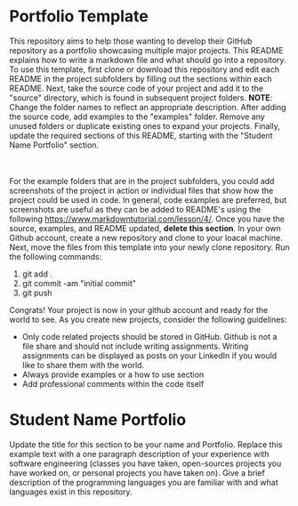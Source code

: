 # Portfolio Template
This repository aims to help those wanting to develop their GitHub repository as a portfolio showcasing multiple major projects. This README explains how to write a markdown file and what should go into a repository. To use this template, first clone or download this repository and edit each README in the project subfolders by filling out the sections within each README. Next, take the source code of your project and add it to the "source" directory, which is found in subsequent project folders. **NOTE**: Change the folder names to reflect an appropriate description. After adding the source code, add examples to the "examples" folder. Remove any unused folders or duplicate existing ones to expand your projects. Finally, update the required sections of this README, starting with the "Student Name Portfolio" section.

<br /><br />For the example folders that are in the project subfolders, you could add screenshots of the project in action or individual files that show how the project could be used in code. In general, code examples are preferred, but screenshots are useful as they can be added to README's using the following https://www.markdowntutorial.com/lesson/4/. Once you have the source, examples, and README updated, **delete this section**. In your own Github account, create a new repository and clone to your loacal machine. Next, move the files from this template into your newly clone repository. Run the following commands:
1. git add .
2. git commit -am "initial commit"
3. git push

Congrats! Your project is now in your github account and ready for the world to see. As you create new projects, consider the following guidelines:
* Only code related projects should be stored in GitHub. Github is not a file share and should not include writing assignments. Writing assignments can be displayed as posts on your LinkedIn if you would like to share them with the world.
* Always provide examples or a how to use section
* Add professional comments within the code itself

# Student Name Portfolio
Update the title for this section to be your name and Portfolio. Replace this example text with a one paragraph description of your experience with software engineering (classes you have taken, open-sources projects you have worked on, or personal projects you have taken on). Give a brief description of the programming languages you are familiar with and what languages exist in this repository.